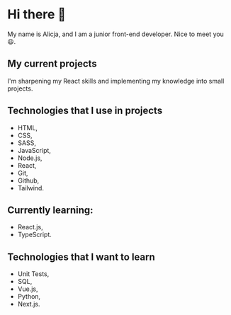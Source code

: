# Hi there 👋

My name is Alicja, and I am a junior front-end developer. Nice to meet you 😃.

## My current projects

I'm sharpening my React skills and implementing my knowledge into small projects.

## Technologies that I use in projects

- HTML,
- CSS,
- SASS,
- JavaScript,
- Node.js,
- React,
- Git,
- Github,
- Tailwind.

## Currently learning:

- React.js,
- TypeScript.


## Technologies that I want to learn

- Unit Tests,
- SQL,
- Vue.js,
- Python,
- Next.js.
